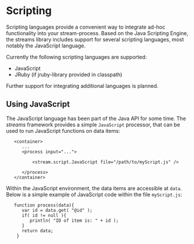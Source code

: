 Scripting
=========

Scripting languages provide a convenient way to integrate ad-hoc
functionality into your stream-process. Based on the Java Scripting
Engine, the streams library includes support for several scripting
languages, most notably the JavaScript language.

Currently the following scripting languages are supported:

   - JavaScript
   - JRuby (if jruby-library provided in classpath)

Further support for integrating additional languages is planned.


Using JavaScript
----------------

The JavaScript language has been part of the Java API for some
time. The *streams* framework provides a simple `JavaScript`
processor, that can be used to run JavaScript functions on data items:

       <container>
          ...
          <process input="...">

              <stream.script.JavaScript file="/path/to/myScript.js" />

          </process>
       </container>


Within the JavaScript environment, the data items are accessible at
`data`. Below is a simple example of JavaScript code within the file
`myScript.js`:

       function process(data){
          var id = data.get( "@id" );
          if( id != null ){
             println( "ID of item is: " + id );
          }
          return data;
        }